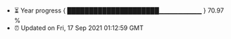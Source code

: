 - ⏳ Year progress { █████████████████████▁▁▁▁▁▁▁▁▁ } 70.97 %
- ⏰ Updated on Fri, 17 Sep 2021 01:12:59 GMT

